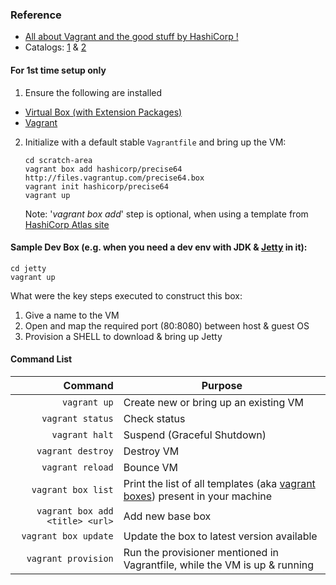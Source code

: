 ### Reference
* [All about Vagrant and the good stuff by HashiCorp !](https://www.vagrantup.com/)
* Catalogs: [1](https://app.vagrantup.com/boxes/search) & [2](http://www.vagrantbox.es/)

#### For 1st time setup only
1. Ensure the following are installed
* [Virtual Box (with Extension Packages)](https://www.virtualbox.org)
* [Vagrant](https://www.vagrantup.com/)
2. Initialize with a default stable `Vagrantfile` and bring up the VM:
   ```
   cd scratch-area
   vagrant box add hashicorp/precise64 http://files.vagrantup.com/precise64.box
   vagrant init hashicorp/precise64
   vagrant up
   ```
   Note: '_vagrant box add_' step is optional, when using a template from [HashiCorp Atlas site](https://app.vagrantup.com/boxes/search)

#### Sample Dev Box (e.g. when you need a dev env with JDK & [Jetty](http://www.eclipse.org/jetty/index.html) in it):
```
cd jetty
vagrant up
```
What were the key steps executed to construct this box:
1. Give a name to the VM
2. Open and map the required port (80:8080) between host & guest OS
3. Provision a SHELL to download & bring up Jetty

#### Command List
|Command|Purpose|
|-------:|-------|
|``vagrant up``|Create new or bring up an existing VM|
|``vagrant status``|Check status|
|``vagrant halt``|Suspend (Graceful Shutdown)|
|``vagrant destroy``|Destroy VM|
|``vagrant reload``|Bounce VM|
|``vagrant box list``|Print the list of all templates (aka [vagrant boxes](https://www.vagrantup.com/docs/boxes.html)) present in your machine|
|``vagrant box add <title> <url>``|Add new base box|
|``vagrant box update``|Update the box to latest version available|
|``vagrant provision``|Run the provisioner mentioned in Vagrantfile, while the VM is up & running|
